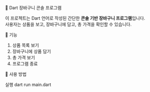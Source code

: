  🛒 Dart 장바구니 콘솔 프로그램

이 프로젝트는 Dart 언어로 작성된 간단한 **콘솔 기반 장바구니 프로그램**입니다.  
사용자는 상품을 보고, 장바구니에 담고, 총 가격을 확인할 수 있습니다.



📌 기능

1. 상품 목록 보기
2. 장바구니에 상품 담기
3. 총 가격 보기
4. 프로그램 종료



 🧾 사용 방법

 실행
dart run main.dart


